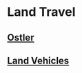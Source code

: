 # Land Travel

## [Ostler](../../Miscellaneous%20Prices/Ostler.md)

## [Land Vehicles](../../Miscellaneous%20Prices/Woodcrafter.md#Land%20Vehicles)
